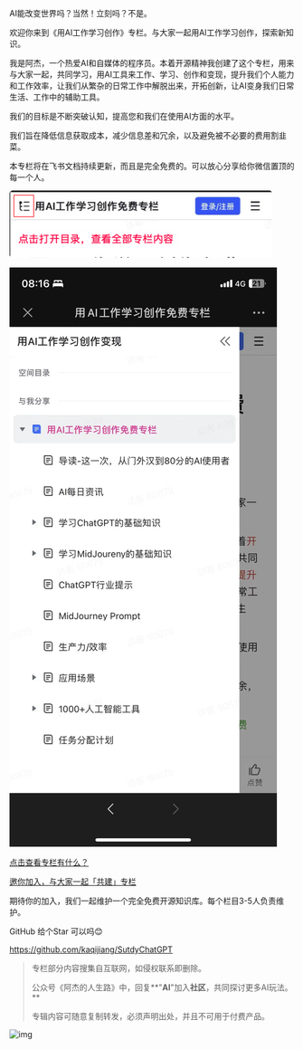 AI能改变世界吗？当然！立刻吗？不是。

欢迎你来到《用AI工作学习创作》专栏。与大家一起用AI工作学习创作，探索新知识。

我是阿杰，一个热爱AI和自媒体的程序员。本着开源精神我创建了这个专栏，用来与大家一起，共同学习，用AI工具来工作、学习、创作和变现，提升我们个人能力和工作效率，让我们从繁杂的日常工作中解脱出来，开拓创新，让AI变身我们日常生活、工作中的辅助工具。

我们的目标是不断突破认知，提高您和我们在使用AI方面的水平。

我们旨在降低信息获取成本，减少信息差和冗余，以及避免被不必要的费用割韭菜。

本专栏将在飞书文档持续更新，而且是完全免费的。可以放心分享给你微信置顶的每一个人。

![img](images/(null)-20230514104102633.(null))

![img](images/(null)-20230514104104005.(null))

[点击查看专栏有什么？](https://nhrvt0kw31.feishu.cn/wiki/OhaQwbYGTivz95kF4K4cJcCDnkh)

[邀你加入，与大家一起「共建」专栏](https://nhrvt0kw31.feishu.cn/wiki/OhaQwbYGTivz95kF4K4cJcCDnkh)

期待你的加入，我们一起维护一个完全免费开源知识库。每个栏目3-5人负责维护。

GitHub 给个Star 可以吗😊

https://github.com/kaqijiang/SutdyChatGPT

> 专栏部分内容搜集自互联网，如侵权联系即删除。
>
> 公众号《阿杰的人生路》中，回复**"****AI****"加入****社区****，共同探讨更多AI玩法。**
>
> 专辑内容可随意复制转发，必须声明出处，并且不可用于付费产品。

![img](images/-20230514104113129)
